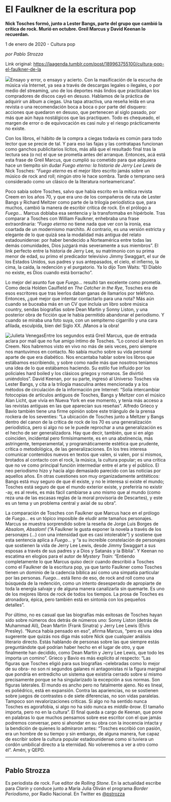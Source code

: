 # El Faulkner de la escritura pop

**Nick Tosches formó, junto a Lester Bangs, parte del grupo que cambió la crítica de rock. Murió en octubre. Greil Marcus y David Keenan lo recuerdan.**

1 de enero de 2020 - Cultura pop

_por Pablo Strozza_

Link original: https://laagenda.tumblr.com/post/189963755100/cultura-pop-el-faulkner-de-la

![](https://64.media.tumblr.com/9af553ca0b4f93d719e38db8af4b2db2/0857d6ba833fd969-4b/s500x750/c62e4dc7f4f56081727ad275428a3e514c6751af.jpg)Ensayo
y error, o ensayo y acierto. Con la masificación de la escucha de
música vía Internet, ya sea a través de descargas legales o
ilegales, o por medio del streaming, uno de los deportes más lindos
que practicaban los compradores de discos cayó en desuso. Hablamos
de la práctica de adquirir un álbum a ciegas. Una tapa atractiva,
una reseña leída en una revista o una recomendación boca a boca o
por parte del disquero: acciones que quedaron en desuso, que
pertenecen al siglo pasado, por más que aún haya nostálgicos que
las practiquen. Todo es chequeado, el margen de error o de
equivocación es casi nulo y el riesgo prácticamente no existe.

Con
los libros, el hábito de la compra a ciegas todavía es común para
todo lector que se precie de tal. Y para eso las fajas y las
contratapas funcionan como ganchos publicitarios lícitos, más allá
que el resultado final tras la lectura sea (o no) el que se prometía
antes del arranque. Entonces, acá está esta frase de Greil Marcus,
que cumplió su cometido para que adquiera hace un tiempito sin dudar
*Fuego
eterno: la historia de Jerry Lee Lewis*
de Nick Tosches: “*Fuego
eterno*
es el mejor libro escrito jamás sobre un músico de rock and roll;
ningún otro le hace sombra. Tarde o temprano será considerado como
un clásico de la literatura norteamericana”. 


Poco
sabía sobre Tosches, salvo que había escrito en la mítica revista
Creem en los años 70, y que era uno de los compañeros de ruta de
Lester Bangs y Richard Meltzer como parte de la trilogía
periodística que, para muchos, cambió la manera de escribir crítica
de rock. En el prólogo a *Fuego…*
Marcus doblaba esa sentencia y la transformaba en hipérbole. Tras
comparar a Tosches con William Faulkner, enhebraba una frase
extraordinaria: “*Fuego
eterno*
no tiene nada que ver con la ironía, esa coartada de un modernismo
marchito. Al contrario, es una versión estricta y elegante de lo que
quizá sea la modalidad más antigua del relato estadounidense: por
haber bendecido a Norteamérica entre todas las demás comunidades,
Dios juzgará más severamente a sus miembros”. El link perfecto
entre la historia de Jerry Lee, su matrimonio con su prima menor de
edad, su primo el predicador televisivo Jimmy Swaggart, el sur de los
Estados Unidos, sus padres y sus antepasados, el cielo, el infierno,
la cima, la caída, la redención y el purgatorio. Ya lo dijo Tom
Waits: “El Diablo no existe, es Dios cuando está borracho”.

Lo
mejor del asunto fue que *Fuego…*
resultó tan excelente como prometía. Como decía Holden Caulfield
en *The
Catcher in the Rye*,
Tosches era de esos escritores que tras leerlos daban ganas de
llamarlos por teléfono. Entonces, ¿qué mejor que intentar
contactarlo para una nota? Más aún cuando se buceaba más en un CV
que incluía un libro sobre música country, sendas biografías sobre
Dean Martin y Sonny Liston, y una posterior obra de ficción que le
había permitido abandonar el periodismo. Y cuando se miraba una foto
suya, con un sempiterno cigarrillo y una cara afilada, esculpida,
bien del Siglo XX. ¡Manos a la obra!

![Julieta Venegas](https://64.media.tumblr.com/f0143163904d31131be49981eae66f08/0857d6ba833fd969-98/s250x400/bc1352eae9bd8651c0a8b8b91670239bb120fb49.jpg)Entre
los segundos está Greil Marcus, que de entrada aclara por mail que
no fue amigo íntimo de Tosches. “Lo conocí al leerlo en Creem.
Nos habremos visto en vivo no más de seis veces, pero siempre nos
mantuvimos en contacto. No sabía mucho sobre su vida personal aparte
de que era diabético. Nos encantaba hablar sobre los libros que
estábamos escribiendo, y sobre como nadie más que nosotros teníamos
una idea de lo que estábamos haciendo. Su estilo fue influido por
los policiales hard boiled y los clásicos griegos y romanos. Se
divirtió uniéndolos”. David Keenan, por su parte, ingresó al
Universo Tosches vía Lester Bangs, y cita a la trilogía masculina
antes mencionada y a los métodos de circulación de la información
pre Internet: “Solía ​​intercambiar fotocopias de artículos
antiguos de Tosches, Bangs y Meltzer con el músico Alan Licht, que
vivía en Nueva York en ese momento, y tenía más acceso a las
revistas antiguas en las que aparecían sus reseñas”. Alfredo
Grieco y Bavio también tiene una firme opinión sobre este triángulo
de la prensa rockera de los seventies: “La ubicación de Tosches
junto a Meltzer y Bangs dentro del canon de la crítica de rock de
los 70 es una generalización periodística, pero si algo no se le
puede reprochar a una generalización es el hecho de ser
generalizadora. Hay que decir, también, que si en algo coinciden,
incidental pero firmísimamente, es en una abstinencia, más
astringente, temperamental, y programáticamente estética que
prudente, crítica o metodológica, de las generalizaciones. En los
tres interesa comunicar contenidos nuevos en textos que valen, si
valen, por sí mismos, brotados al contacto con el rock, la música,
la cultura popular; es una crítica que no ve como principal función
intermediar entre el arte y el público. El neo periodismo hizo y
hacía algo demasiado parecido con las noticias por aquellos años.
En otras cuestiones son muy organizadamente antitéticos: Bangs está
muy seguro de que él existe, y no le interesa si existe el mundo;
Tosches está seguro de que el mundo exterior existe, y preferiría
no existir -ay, es al revés, es más fácil cambiarse a uno mismo
que al mundo (como reza una de las escasas reglas de la moral
provisoria de Descartes), y este es un tema y un problema central y
axial de su obra”. 


La
comparación de Tosches con Faulkner que Marcus hace en el prólogo
de *Fuego…*
es un tópico imposible de eludir ante tamaños personajes. Marcus se
muestra sorprendido sobre la reseña de Jorge Luis Borges de *Absalom,
Absalom!*
(“A Faulkner le gusta exponer la novela a través de los personajes
(…) con una intensidad que es casi intolerable”) y sostiene que
esta sentencia aplica a *Fuego…*
y “a su increíble constelación de personajes que sostienen la
vida de Jerry Lee Lewis, desde Jimmy Swaggart a sus esposas a través
de sus padres y a Dios y Satanás y la Biblia”. Y Keenan no
escatima en elogios para el autor de *Mystery
Train*:
“Entiendo completamente lo que Marcus quiso decir cuando describió
a Tosches como el Faulkner de la escritura pop, ya que tanto Faulkner
como Tosches tienen un dominio de la cadencia bíblica así como una
simpatía particular por las personas. *Fuego…*
está lleno de eso, de rock and roll como una búsqueda de la
redención, como un intento desesperado de apropiarte de toda la
energía salvaje y de alguna manera canalizarla sin quemarte. Es uno
de los mejores libros de rock de todos los tiempos. La prosa de
Tosches es atronadora, épica, pero también está en sintonía con
los pequeños detalles”.

Por
último, no es casual que las biografías más exitosas de Tosches
hayan sido sobre números dos detrás de números uno: Sonny Liston
(detrás de Muhammad Alí), Dean Martin (Frank Sinatra) y Jerry Lee
Lewis (Elvis Presley). “Nunca había pensado en eso”, afirma
Marcus, “pero es una idea sugerente que quizás nos diga más sobre
Nick que cualquier análisis literario directo. Estás hablando de
personas sobre las que siempre estás preguntándote qué podrían
haber hecho en el lugar de otro, y que finalmente han decidido, como
Dean Martin y Jerry Lee Lewis, que todo les importa un comino”.
Grieco y Bavio es más explícito al respecto: “Las figuras que
Tosches eligió para sus biografías -celebradas como lo mejor de su
obra- no son ni segundos galanes ni antagonistas ni la figura
marginal que pondría en entredicho un sistema que existiría cerrado
sobre sí mismo precisamente porque se ha singularizado la excepción
a sus normas. Son figuras laterales. El mundo es ancho pero no
fatalmente ajeno. No es lineal, es poliédrico, está en expansión.
Contra las apariencias, no se sostienen sobre juegos de contrastes o
de siete diferencias, no son vidas paralelas. Tampoco son
revalorizaciones críticas. Si algo no ha sentido nunca Tosches es
agorafobia, si algo no ha sido nunca es *middle-brow*.
El tamaño importa, pero no en la cultura”. El final queda a cargo
de Keenan, que pone en palabras lo que muchos pensamos sobre ese
escritor con el que jamás podremos conversar, pero si ahondar en su
obra con la inocencia intacta y la bendición de quienes lo admiraron
antes: “Tosches escribió con pasión, era un hombre de su tiempo y
sin embargo, de alguna manera, fue capaz de escribir sobre la cultura
popular estadounidense como si tuviera un cordón umbilical directo a
la eternidad. No volveremos a ver a otro como él”. Amén, y QEPD. 




---

Pablo Strozza
-------------

 Es periodista de rock. Fue editor de *Rolling Stone*. En la actualidad escribe para *Clarín* y conduce junto a María Julia Oliván el programa *Border Periodismo*, por Radio Nacional. En Twitter es [@pstrozza](https://twitter.com/pstrozza) 

